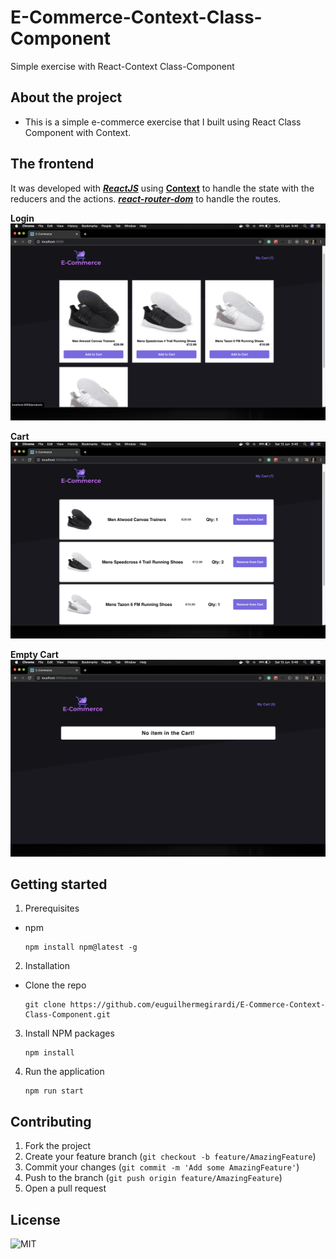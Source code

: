 # E-Commerce-Context-Class-Component
Simple exercise with React-Context Class-Component

## About the project

- This is a simple e-commerce exercise that I built using React Class Component with Context. 

## The frontend

It was developed with [**_ReactJS_**](https://reactjs.org/) using [**Context**](https://reactjs.org/docs/context.html) to handle the state with the reducers and the actions.
[**_react-router-dom_**](https://www.npmjs.com/package/react-router-dom) to handle the routes.

**Login**
![home](.github/home.png)

**Cart**
![cart-page](.github/cart.png)

**Empty Cart**
![empty-cart](.github/empty-cart.png)

## Getting started

1.  Prerequisites

- npm

      npm install npm@latest -g

2. Installation

- Clone the repo

      git clone https://github.com/euguilhermegirardi/E-Commerce-Context-Class-Component.git

3. Install NPM packages

       npm install

4. Run the application

       npm run start

## Contributing

1.  Fork the project
2.  Create your feature branch (`git checkout -b feature/AmazingFeature`)
3.  Commit your changes (`git commit -m 'Add some AmazingFeature'`)
4.  Push to the branch (`git push origin feature/AmazingFeature`)
5.  Open a pull request

## License

![MIT](https://img.shields.io/badge/License-MIT-blue.svg)
